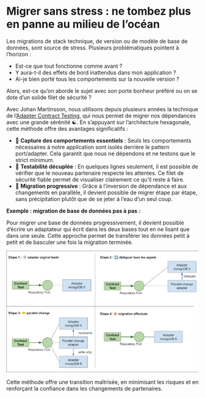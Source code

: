Migrer sans stress : ne tombez plus en panne au milieu de l’océan
===

Les migrations de stack technique, de version ou de modèle de base de données, sont source de stress.
Plusieurs problématiques pointent à l’horizon :
- Est-ce que tout fonctionne comme avant ?
- Y aura-t-il des effets de bord inattendus dans mon application ?
- Ai-je bien porté tous les comportements sur la nouvelle version ?

Alors, est-ce qu’on aborde le sujet avec son porte bonheur préféré ou on se dote d’un solide filet de sécurité ?

Avec Johan Martinsson, nous utilisons depuis plusieurs années la technique de l’[Adapter Contract Testing](README.md), qui nous permet de migrer nos dépendances avec une grande sérénité ☯️.
En s’appuyant sur l’architecture hexagonale, cette méthode offre des avantages significatifs :

- 🎣 **Capture des comportements essentiels** : Seuls les comportements nécessaires à notre application sont isolés derrière le pattern port/adapter. Cela garantit que nous ne dépendons et ne testons que le strict minimum.
- 🛟 **Testabilité décuplée** : En quelques lignes seulement, il est possible de vérifier que le nouveau partenaire respecte les attentes. Ce filet de sécurité fiable permet de visualiser clairement ce qu’il reste à faire.
- 👣 **Migration progressive** : Grâce à l’inversion de dépendance et aux changements en parallèle, il devient possible de migrer étape par étape, sans précipitation plutôt que de se jeter à l’eau d’un seul coup.

**Exemple : migration de base de données pas à pas :**

Pour migrer une base de données progressivement, il devient possible d’écrire un adaptateur qui écrit dans les deux bases tout en ne lisant que dans une seule.
Cette approche permet de transférer les données petit à petit et de basculer une fois la migration terminée.

![Illustration de migration de base de données](migration-db-illustration.png)

Cette méthode offre une transition maîtrisée, en minimisant les risques et en renforçant la confiance dans les 
changements de partenaires.
